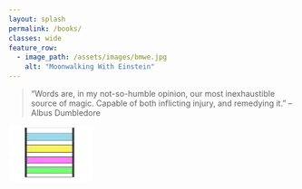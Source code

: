 ```yaml
---
layout: splash
permalink: /books/
classes: wide
feature_row:
  - image_path: /assets/images/bmwe.jpg
    alt: "Moonwalking With Einstein"  
---
```

<style>
body {
  background-image: "/assets/images/shefl.jpg"
  background-repeat: no-repeat;
  background-attachment: fixed;
  background-size: 100% 100%;
}
</style>
> “Words are, in my not-so-humble opinion, our most inexhaustible source of magic. Capable of both inflicting injury, and remedying it.” – Albus Dumbledore

<img src="/assets/images/bmwe.jpg" alt="K"
	title="A" width="150" height="100" />

